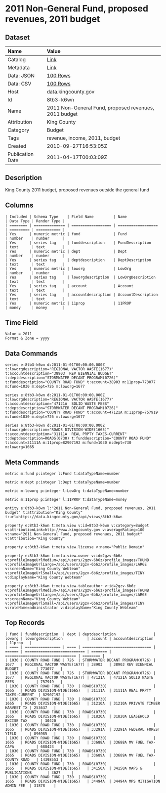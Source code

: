 # 2011 Non-General Fund, proposed revenues, 2011 budget

## Dataset

| Name | Value |
| :--- | :---- |
| Catalog | [Link](https://catalog.data.gov/dataset/2011-non-general-fund-proposed-revenues-2011-budget-2fd65) |
| Metadata | [Link](https://data.kingcounty.gov/api/views/8tb3-k6wn) |
| Data: JSON | [100 Rows](https://data.kingcounty.gov/api/views/8tb3-k6wn/rows.json?max_rows=100) |
| Data: CSV | [100 Rows](https://data.kingcounty.gov/api/views/8tb3-k6wn/rows.csv?max_rows=100) |
| Host | data.kingcounty.gov |
| Id | 8tb3-k6wn |
| Name | 2011 Non-General Fund, proposed revenues, 2011 budget |
| Attribution | King County |
| Category | Budget |
| Tags | revenue, income, 2011, budget |
| Created | 2010-09-27T16:53:05Z |
| Publication Date | 2011-04-17T00:03:09Z |

## Description

King County 2011 budget, proposed revenues outside the general fund

## Columns

```ls
| Included | Schema Type    | Field Name         | Name               | Data Type | Render Type |
| ======== | ============== | ================== | ================== | ========= | =========== |
| Yes      | numeric metric | fund               | Fund               | number    | number      |
| Yes      | series tag     | funddescription    | FundDescription    | text      | text        |
| Yes      | numeric metric | dept               | Dept               | number    | number      |
| Yes      | series tag     | deptdescription    | DeptDescription    | text      | text        |
| Yes      | numeric metric | loworg             | LowOrg             | number    | number      |
| Yes      | series tag     | loworgdescription  | LowOrgDescription  | text      | text        |
| Yes      | series tag     | account            | Account            | text      | text        |
| Yes      | series tag     | accountdescription | AccountDescription | text      | text        |
| Yes      | numeric metric | 11prop             | 11PROP             | money     | money       |
```

## Time Field

```ls
Value = 2011
Format & Zone = yyyy
```

## Data Commands

```ls
series e:8tb3-k6wn d:2011-01-01T00:00:00.000Z t:loworgdescription="REGIONAL VACTOR WASTE(1677)" t:accountdescription="38903  REV BIENNIAL BUDGET" t:deptdescription="STORMWATER DECANT PROGRAM(0726)" t:funddescription="COUNTY ROAD FUND" t:account=38903 m:11prop=773077 m:fund=1030 m:dept=726 m:loworg=1677

series e:8tb3-k6wn d:2011-01-01T00:00:00.000Z t:loworgdescription="REGIONAL VACTOR WASTE(1677)" t:accountdescription="47121A  SOLID WASTE FEES" t:deptdescription="STORMWATER DECANT PROGRAM(0726)" t:funddescription="COUNTY ROAD FUND" t:account=47121A m:11prop=757919 m:fund=1030 m:dept=726 m:loworg=1677

series e:8tb3-k6wn d:2011-01-01T00:00:00.000Z t:loworgdescription="ROADS DIVISION-WIDE(1665)" t:accountdescription="31111A  REAL PRPTY TAXES-CURRENT" t:deptdescription=ROADS(0730) t:funddescription="COUNTY ROAD FUND" t:account=31111A m:11prop=82907192 m:fund=1030 m:dept=730 m:loworg=1665
```

## Meta Commands

```ls
metric m:fund p:integer l:Fund t:dataTypeName=number

metric m:dept p:integer l:Dept t:dataTypeName=number

metric m:loworg p:integer l:LowOrg t:dataTypeName=number

metric m:11prop p:integer l:11PROP t:dataTypeName=money

entity e:8tb3-k6wn l:"2011 Non-General Fund, proposed revenues, 2011 budget" t:attribution="King County" t:url=https://data.kingcounty.gov/api/views/8tb3-k6wn

property e:8tb3-k6wn t:meta.view v:id=8tb3-k6wn v:category=Budget v:attributionLink=http://www.kingcounty.gov v:averageRating=100 v:name="2011 Non-General Fund, proposed revenues, 2011 budget" v:attribution="King County"

property e:8tb3-k6wn t:meta.view.license v:name="Public Domain"

property e:8tb3-k6wn t:meta.view.owner v:id=2gzv-6b6z v:profileImageUrlMedium=/api/users/2gzv-6b6z/profile_images/THUMB v:profileImageUrlLarge=/api/users/2gzv-6b6z/profile_images/LARGE v:screenName="King County Webteam" v:profileImageUrlSmall=/api/users/2gzv-6b6z/profile_images/TINY v:displayName="King County Webteam"

property e:8tb3-k6wn t:meta.view.tableauthor v:id=2gzv-6b6z v:profileImageUrlMedium=/api/users/2gzv-6b6z/profile_images/THUMB v:profileImageUrlLarge=/api/users/2gzv-6b6z/profile_images/LARGE v:screenName="King County Webteam" v:profileImageUrlSmall=/api/users/2gzv-6b6z/profile_images/TINY v:roleName=administrator v:displayName="King County Webteam"
```

## Top Records

```ls
| fund | funddescription  | dept | deptdescription                 | loworg | loworgdescription           | account | accountdescription               | 11prop   | 
| ==== | ================ | ==== | =============================== | ====== | =========================== | ======= | ================================ | ======== | 
| 1030 | COUNTY ROAD FUND | 726  | STORMWATER DECANT PROGRAM(0726) | 1677   | REGIONAL VACTOR WASTE(1677) | 38903   | 38903 REV BIENNIAL BUDGET        | 773077   | 
| 1030 | COUNTY ROAD FUND | 726  | STORMWATER DECANT PROGRAM(0726) | 1677   | REGIONAL VACTOR WASTE(1677) | 47121A  | 47121A SOLID WASTE FEES          | 757919   | 
| 1030 | COUNTY ROAD FUND | 730  | ROADS(0730)                     | 1665   | ROADS DIVISION-WIDE(1665)   | 31111A  | 31111A REAL PRPTY TAXES-CURRENT  | 82907192 | 
| 1030 | COUNTY ROAD FUND | 730  | ROADS(0730)                     | 1665   | ROADS DIVISION-WIDE(1665)   | 31210A  | 31210A PRIVATE TIMBER HARVEST TX | 253637   | 
| 1030 | COUNTY ROAD FUND | 730  | ROADS(0730)                     | 1665   | ROADS DIVISION-WIDE(1665)   | 31820A  | 31820A LEASEHOLD EXCISE TAX      | 30420    | 
| 1030 | COUNTY ROAD FUND | 730  | ROADS(0730)                     | 1665   | ROADS DIVISION-WIDE(1665)   | 33291A  | 33291A FEDERAL FOREST YIELD      | 896985   | 
| 1030 | COUNTY ROAD FUND | 730  | ROADS(0730)                     | 1665   | ROADS DIVISION-WIDE(1665)   | 33688A  | 33688A MV FUEL TAX-CAPA          | 688423   | 
| 1030 | COUNTY ROAD FUND | 730  | ROADS(0730)                     | 1665   | ROADS DIVISION-WIDE(1665)   | 33689A  | 33689A MV FUEL TAX-COUNTY ROAD   | 14398553 | 
| 1030 | COUNTY ROAD FUND | 730  | ROADS(0730)                     | 1665   | ROADS DIVISION-WIDE(1665)   | 34150A  | 34150A MAPS & PUBLICATIONS       | 3627     | 
| 1030 | COUNTY ROAD FUND | 730  | ROADS(0730)                     | 1665   | ROADS DIVISION-WIDE(1665)   | 34494A  | 34494A MPS MITIGATION ADMIN FEE  | 31878    | 
```